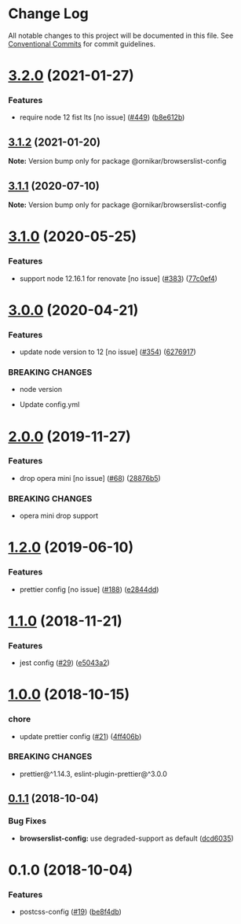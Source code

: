# Change Log

All notable changes to this project will be documented in this file.
See [Conventional Commits](https://conventionalcommits.org) for commit guidelines.

# [3.2.0](https://github.com/ornikar/shared-configs/compare/@ornikar/browserslist-config@3.1.2...@ornikar/browserslist-config@3.2.0) (2021-01-27)


### Features

* require node 12 fist lts [no issue] ([#449](https://github.com/ornikar/shared-configs/issues/449)) ([b8e612b](https://github.com/ornikar/shared-configs/commit/b8e612bc7e0573fd52023f8eea78e95e321567e5))





## [3.1.2](https://github.com/ornikar/shared-configs/compare/@ornikar/browserslist-config@3.1.1...@ornikar/browserslist-config@3.1.2) (2021-01-20)

**Note:** Version bump only for package @ornikar/browserslist-config





## [3.1.1](https://github.com/ornikar/shared-configs/compare/@ornikar/browserslist-config@3.1.0...@ornikar/browserslist-config@3.1.1) (2020-07-10)

**Note:** Version bump only for package @ornikar/browserslist-config





# [3.1.0](https://github.com/ornikar/shared-configs/compare/@ornikar/browserslist-config@3.0.0...@ornikar/browserslist-config@3.1.0) (2020-05-25)


### Features

* support node 12.16.1 for renovate [no issue] ([#383](https://github.com/ornikar/shared-configs/issues/383)) ([77c0ef4](https://github.com/ornikar/shared-configs/commit/77c0ef4))





# [3.0.0](https://github.com/ornikar/shared-configs/compare/@ornikar/browserslist-config@2.0.0...@ornikar/browserslist-config@3.0.0) (2020-04-21)


### Features

* update node version to 12 [no issue] ([#354](https://github.com/ornikar/shared-configs/issues/354)) ([6276917](https://github.com/ornikar/shared-configs/commit/6276917))


### BREAKING CHANGES

* node version

* Update config.yml





# [2.0.0](https://github.com/ornikar/shared-configs/compare/@ornikar/browserslist-config@1.2.0...@ornikar/browserslist-config@2.0.0) (2019-11-27)


### Features

* drop opera mini [no issue] ([#68](https://github.com/ornikar/shared-configs/issues/68)) ([28876b5](https://github.com/ornikar/shared-configs/commit/28876b5))


### BREAKING CHANGES

* opera mini drop support





# [1.2.0](https://github.com/ornikar/shared-configs/compare/@ornikar/browserslist-config@1.1.0...@ornikar/browserslist-config@1.2.0) (2019-06-10)


### Features

* prettier config [no issue] ([#188](https://github.com/ornikar/shared-configs/issues/188)) ([e2844dd](https://github.com/ornikar/shared-configs/commit/e2844dd))





# [1.1.0](https://github.com/ornikar/shared-configs/compare/@ornikar/browserslist-config@1.0.0...@ornikar/browserslist-config@1.1.0) (2018-11-21)


### Features

* jest config ([#29](https://github.com/ornikar/shared-configs/issues/29)) ([e5043a2](https://github.com/ornikar/shared-configs/commit/e5043a2))





# [1.0.0](https://github.com/ornikar/shared-configs/compare/@ornikar/browserslist-config@0.1.1...@ornikar/browserslist-config@1.0.0) (2018-10-15)


### chore

* update prettier config ([#21](https://github.com/ornikar/shared-configs/issues/21)) ([4ff406b](https://github.com/ornikar/shared-configs/commit/4ff406b))


### BREAKING CHANGES

* prettier@^1.14.3, eslint-plugin-prettier@^3.0.0





<a name="0.1.1"></a>
## [0.1.1](https://github.com/ornikar/shared-configs/compare/@ornikar/browserslist-config@0.1.0...@ornikar/browserslist-config@0.1.1) (2018-10-04)


### Bug Fixes

* **browserslist-config:** use degraded-support as default ([dcd6035](https://github.com/ornikar/shared-configs/commit/dcd6035))





<a name="0.1.0"></a>
# 0.1.0 (2018-10-04)


### Features

* postcss-config ([#19](https://github.com/ornikar/shared-configs/issues/19)) ([be8f4db](https://github.com/ornikar/shared-configs/commit/be8f4db))

